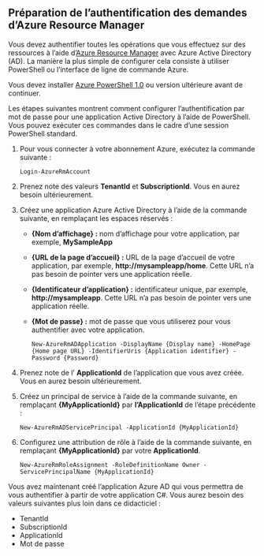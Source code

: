 ## <a name="prepare-to-authenticate-azure-resource-manager-requests"></a>Préparation de l’authentification des demandes d’Azure Resource Manager
Vous devez authentifier toutes les opérations que vous effectuez sur des ressources à l’aide d’[Azure Resource Manager][lnk-authenticate-arm] avec Azure Active Directory (AD). La manière la plus simple de configurer cela consiste à utiliser PowerShell ou l’interface de ligne de commande Azure.

Vous devez installer [Azure PowerShell 1.0][lnk-powershell-install] ou version ultérieure avant de continuer.

Les étapes suivantes montrent comment configurer l’authentification par mot de passe pour une application Active Directory à l’aide de PowerShell. Vous pouvez exécuter ces commandes dans le cadre d’une session PowerShell standard.

1. Pour vous connecter à votre abonnement Azure, exécutez la commande suivante :
   
    ```
    Login-AzureRmAccount
    ```
2. Prenez note des valeurs **TenantId** et **SubscriptionId**. Vous en aurez besoin ultérieurement.
3. Créez une application Azure Active Directory à l’aide de la commande suivante, en remplaçant les espaces réservés :
   
   * **{Nom d’affichage} :** nom d’affichage pour votre application, par exemple, **MySampleApp**
   * **{URL de la page d’accueil} :** URL de la page d’accueil de votre application, par exemple, **http://mysampleapp/home**. Cette URL n’a pas besoin de pointer vers une application réelle.
   * **{Identificateur d’application} :** identificateur unique, par exemple, **http://mysampleapp**. Cette URL n’a pas besoin de pointer vers une application réelle.
   * **{Mot de passe} :** mot de passe que vous utiliserez pour vous authentifier avec votre application.
     
     ```
     New-AzureRmADApplication -DisplayName {Display name} -HomePage {Home page URL} -IdentifierUris {Application identifier} -Password {Password}
     ```
4. Prenez note de l’ **ApplicationId** de l’application que vous avez créée. Vous en aurez besoin ultérieurement.
5. Créez un principal de service à l’aide de la commande suivante, en remplaçant **{MyApplicationId}** par **l’ApplicationId** de l’étape précédente :
   
    ```
    New-AzureRmADServicePrincipal -ApplicationId {MyApplicationId}
    ```
6. Configurez une attribution de rôle à l’aide de la commande suivante, en remplaçant **{MyApplicationId}** par votre **ApplicationId**.
   
    ```
    New-AzureRmRoleAssignment -RoleDefinitionName Owner -ServicePrincipalName {MyApplicationId}
    ```

Vous avez maintenant créé l’application Azure AD qui vous permettra de vous authentifier à partir de votre application C#. Vous aurez besoin des valeurs suivantes plus loin dans ce didacticiel :

* TenantId
* SubscriptionId
* ApplicationId
* Mot de passe

[lnk-authenticate-arm]: https://msdn.microsoft.com/library/azure/dn790557.aspx
[lnk-powershell-install]: /powershell/azureps-cmdlets-docs


<!--HONumber=Dec16_HO1-->


